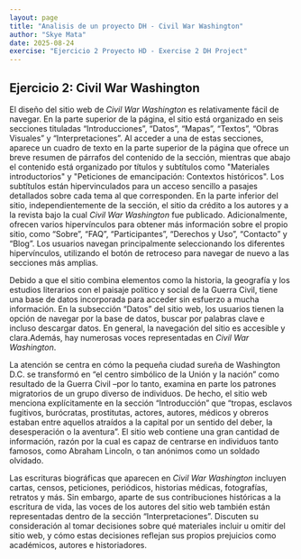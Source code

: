```yaml
---
layout: page
title: "Analisis de un proyecto DH - Civil War Washington"
author: "Skye Mata"
date: 2025-08-24
exercise: "Ejercicio 2 Proyecto HD - Exercise 2 DH Project"
---
```


## Ejercicio 2: Civil War Washington

El diseño del sitio web de *Civil War Washington* es relativamente fácil de navegar. En la parte superior de la página, el sitio está organizado en seis secciones tituladas “Introducciones”, “Datos”, “Mapas”, “Textos”, “Obras Visuales” y “Interpretaciones”. Al acceder a una de estas secciones, aparece un cuadro de texto en la parte superior de la página que ofrece un breve resumen de párrafos del contenido de la sección, mientras que abajo el contenido está organizado por títulos y subtítulos como "Materiales introductorios" y "Peticiones de emancipación: Contextos históricos". Los subtítulos están hipervinculados para un acceso sencillo a pasajes detallados sobre cada tema al que corresponden. En la parte inferior del sitio, independientemente de la sección, el sitio da crédito a los autores y a la revista bajo la cual *Civil War Washington* fue publicado. Adicionalmente, ofrecen varios hipervínculos para obtener más información sobre el propio sitio, como “Sobre”, “FAQ”, “Participantes”, “Derechos y Uso”, “Contacto” y “Blog”. Los usuarios navegan principalmente seleccionando los diferentes hipervínculos, utilizando el botón de retroceso para navegar de nuevo a las secciones más amplias. 

Debido a que el sitio combina elementos como la historia, la geografía y los estudios literarios con el paisaje político y social de la Guerra Civil, tiene una base de datos incorporada para acceder sin esfuerzo a mucha información. En la subsección “Datos” del sitio web, los usuarios tienen la opción de navegar por la base de datos, buscar por palabras clave e incluso descargar datos. En general, la navegación del sitio es accesible y clara.Además, hay numerosas voces representadas en *Civil War Washington*. 

La atención se centra en cómo la pequeña ciudad sureña de Washington D.C. se transformó en “el centro simbólico de la Unión y la nación” como resultado de la Guerra Civil –por lo tanto, examina en parte los patrones migratorios de un grupo diverso de individuos. De hecho, el sitio web menciona explícitamente en la sección “Introducción” que “tropas, esclavos fugitivos, burócratas, prostitutas, actores, autores, médicos y obreros estaban entre aquellos atraídos a la capital por un sentido del deber, la desesperación o la aventura”. El sitio web contiene una gran cantidad de información, razón por la cual es capaz de centrarse en individuos tanto famosos, como Abraham Lincoln, o tan anónimos como un soldado olvidado. 

Las escrituras biográficas que aparecen en *Civil War Washington* incluyen cartas, censos, peticiones, periódicos, historias médicas, fotografías, retratos y más. Sin embargo, aparte de sus contribuciones históricas a la escritura de vida, las voces de los autores del sitio web también están representadas dentro de la sección “Interpretaciones”. Discuten su consideración al tomar decisiones sobre qué materiales incluir u omitir del sitio web, y cómo estas decisiones reflejan sus propios prejuicios como académicos, autores e historiadores.
 
